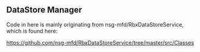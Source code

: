## DataStore Manager

Code in here is mainly originating from nsg-mfd/RbxDataStoreService, which is found here:

https://github.com/nsg-mfd/RbxDataStoreService/tree/master/src/Classes
